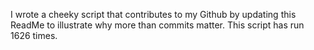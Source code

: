 I wrote a cheeky script that contributes to my Github by updating this ReadMe to illustrate why more than commits matter. This script has run 1626 times.